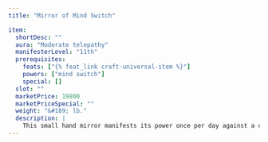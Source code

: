 ```yaml
---
title: "Mirror of Mind Switch"

item:
  shortDesc: ""
  aura: "Moderate telepathy"
  manifesterLevel: "11th"
  prerequisites:
    feats: ["{% feat_link craft-universal-item %}"]
    powers: ["mind switch"]
    special: []
  slot: ""
  marketPrice: 19800
  marketPriceSpecial: ""
  weight: "&#189; lb."
  description: |
    This small hand mirror manifests its power once per day against a creature that sees its reflection within it, as a gaze attack with a range of 30 feet. Potential victims can attempt to avert their eyes or look away as they would from a normal gaze attack. A creature meeting its own gaze in the mirror must succeed on a DC 19 Will save, or its mind and the mind of the mirror's wielder switch, as if by the _mind switch_ power. Because the mirror is small, only a single creature can meet its own gaze. The wielder of the mirror is not affected by seeing himself.
---
```

